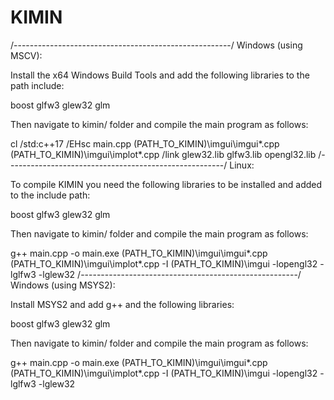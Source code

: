 # KIMIN
/------------------------------------------------------/
Windows (using MSCV):

Install the x64 Windows Build Tools and add the following libraries to the path include:

boost
glfw3
glew32
glm

Then navigate to kimin/ folder and compile the main program as follows:

cl /std:c++17 /EHsc main.cpp (PATH_TO_KIMIN)\imgui\imgui*.cpp (PATH_TO_KIMIN)\imgui\implot*.cpp /link glew32.lib glfw3.lib opengl32.lib
/------------------------------------------------------/
Linux:

To compile KIMIN you need the following libraries to be installed and added to the include path:

boost
glfw3
glew32
glm

Then navigate to kimin/ folder and compile the main program as follows:

g++ main.cpp -o main.exe (PATH_TO_KIMIN)\imgui\imgui*.cpp (PATH_TO_KIMIN)\imgui\implot*.cpp -I  (PATH_TO_KIMIN)\imgui -lopengl32 -lglfw3 -lglew32
/------------------------------------------------------/
Windows (using MSYS2):

Install MSYS2 and add g++ and the following libraries:

boost
glfw3
glew32
glm

Then navigate to kimin/ folder and compile the main program as follows:

g++ main.cpp -o main.exe (PATH_TO_KIMIN)\imgui\imgui*.cpp (PATH_TO_KIMIN)\imgui\implot*.cpp -I  (PATH_TO_KIMIN)\imgui -lopengl32 -lglfw3 -lglew32

